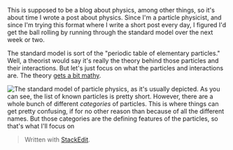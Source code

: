 This is supposed to be a blog about physics, among other things, so it's about time I wrote a post about physics. Since I'm a particle physicist, and since I'm trying this format where I write a short post every day, I figured I'd get the ball rolling by running through the standard model over the next week or two.

The standard model is sort of the "periodic table of elementary particles." Well, a theorist would say it's really the theory behind those particles and their interactions. But let's just focus on what the particles and interactions are. The theory [gets a bit mathy](https://tvtropes.org/pmwiki/pmwiki.php/Main/Understatement).

![The standard model of particle physics, as it's usually depicted.](https://upload.wikimedia.org/wikipedia/commons/0/00/Standard_Model_of_Elementary_Particles.svg)
As you can see, the list of known particles is pretty short. However, there are a whole bunch of different *categories* of particles. This is where things can get pretty confusing, if for no other reason than because of all the different names. But those categories are the defining features of the particles, so that's what I'll focus on

> Written with [StackEdit](https://stackedit.io/).
<!--stackedit_data:
eyJoaXN0b3J5IjpbLTE2MDE0Mjg4NjAsLTEzMDk0NTAwMTUsLT
IwNzk4Mzk1MDQsNjE1OTk2MDI5XX0=
-->